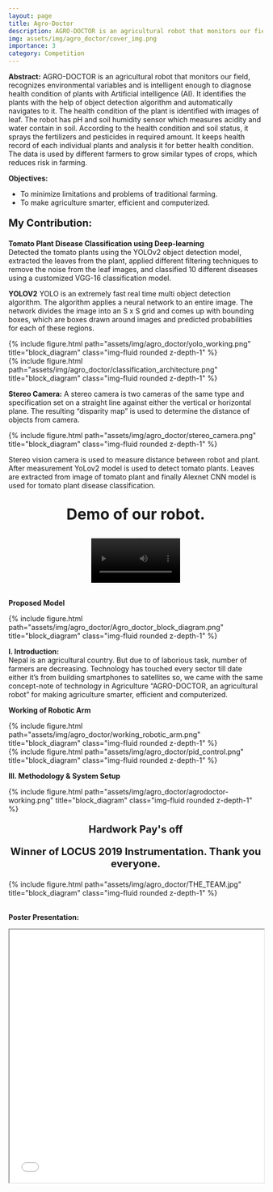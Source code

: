 ```yaml
---
layout: page
title: Agro-Doctor
description: AGRO-DOCTOR is an agricultural robot that monitors our field, recognizes environmental variables and is intelligent enough to diagnose health condition of plants with Artificial intelligence (AI). 
img: assets/img/agro_doctor/cover_img.png
importance: 3
category: Competition
---
```


<b>Abstract:</b>
AGRO-DOCTOR is an agricultural robot that monitors our field, recognizes environmental variables and is intelligent enough to diagnose health condition of plants with Artificial intelligence (AI). It
identifies the plants with the help of object detection algorithm and automatically navigates to it. The health condition of the plant is identified with images of leaf. The robot has pH and soil humidity
sensor which measures acidity and water contain in soil. According to the health condition and soil status, it sprays the fertilizers and pesticides in required amount. It keeps health record of each individual
plants and analysis it for better health condition. The data is used by different farmers to grow similar types of crops, which reduces risk in farming.

<b>Objectives:</b>
- To minimize limitations and problems of traditional farming.
- To make agriculture smarter, efficient and computerized.


<p style="font-size:20px"> <b>My Contribution: </b></p>
<b>Tomato Plant Disease Classification using Deep-learning</b><br>
Detected the tomato plants using the YOLOv2 object detection model, extracted the leaves from the
plant, applied different filtering techniques to remove the noise from the leaf images, and classified 10
different diseases using a customized VGG-16 classification model.<br>

<b>YOLOV2</b>
YOLO is an extremely
fast real time multi object
detection algorithm. The
algorithm applies a neural
network to an entire
image.
The
network
divides the image into an
S x S grid and comes up
with bounding boxes,
which are boxes drawn
around images and predicted probabilities for each of these
regions.

<div class="col-sm mt-3 mt-md-0">
    {% include figure.html path="assets/img/agro_doctor/yolo_working.png" title="block_diagram" class="img-fluid rounded z-depth-1" %}
</div>
<div class="col-sm mt-3 mt-md-0">
    {% include figure.html path="assets/img/agro_doctor/classification_architecture.png" title="block_diagram" class="img-fluid rounded z-depth-1" %}
</div>

<b>Stereo Camera:</b>
A stereo camera is two
cameras of the same type
and specification set on a
straight line against either
the vertical or horizontal
plane. The resulting “disparity map” is used to
determine the distance of
objects from camera.
<div class="col-sm mt-3 mt-md-0">
    {% include figure.html path="assets/img/agro_doctor/stereo_camera.png" title="block_diagram" class="img-fluid rounded z-depth-1" %}
</div>

Stereo vision camera is used to measure distance between robot
and plant. After measurement YoLov2 model is used to detect
tomato plants. Leaves are extracted from image of tomato plant
and finally Alexnet CNN model is used for tomato plant disease
classification.<br>

<center>
<p style="font-size:30px"> <b>Demo of our robot. </b></p>
</center>

<div class="myvideo">
   <center>
   <video  style="display:block; width:35%; height:auto;" controls loop="loop">
       <source src="https://drive.google.com/uc?export=download&id=1eq1lzGX56pLSunCvIJOSG7jsRw-dNmWq" type="video/mp4" />

   </video>
   </center>
</div>
<br />

<b>Proposed Model</b>
<div class="row">
    <div class="col-sm mt-3 mt-md-0">
        {% include figure.html path="assets/img/agro_doctor/Agro_doctor_block_diagram.png" title="block_diagram" class="img-fluid rounded z-depth-1" %}
    </div>
</div>

<b>I. Introduction:</b> <br>
Nepal is an agricultural country. But due to of laborious task,
number of farmers are decreasing. Technology has touched
every sector till date either it’s from building smartphones to
satellites so, we came with the same concept-note of technology
in Agriculture “AGRO-DOCTOR, an agricultural robot” for
making agriculture smarter, efficient and computerized.


<b>Working of Robotic Arm</b>
<div class="row">
    <div class="col-sm mt-3 mt-md-0">
        {% include figure.html path="assets/img/agro_doctor/working_robotic_arm.png" title="block_diagram" class="img-fluid rounded z-depth-1" %}
    </div>
</div>

<div class="col-sm mt-3 mt-md-0">
    {% include figure.html path="assets/img/agro_doctor/pid_control.png" title="block_diagram" class="img-fluid rounded z-depth-1" %}
</div>


<b>III. Methodology & System Setup</b>

<div class="col-sm mt-3 mt-md-0">
    {% include figure.html path="assets/img/agro_doctor/agrodoctor-working.png" title="block_diagram" class="img-fluid rounded z-depth-1" %}
</div>

<center>
<p style="font-size:20px"> <b>Hardwork Pay's off  </b></p>
</center>
<center>
<p style="font-size:20px"> <b>Winner of LOCUS 2019 Instrumentation. Thank you everyone. </b></p>
</center>

<div class="col-sm mt-3 mt-md-0">
    {% include figure.html path="assets/img/agro_doctor/THE_TEAM.jpg" title="block_diagram" class="img-fluid rounded z-depth-1" %}
</div>

<br>
<p style ="font-size:40p"><b>Poster Presentation:</b></p>

<iframe src="/assets/pdf/Agro_doctor_poster.pdf" width="100%" height="500px"> </iframe>